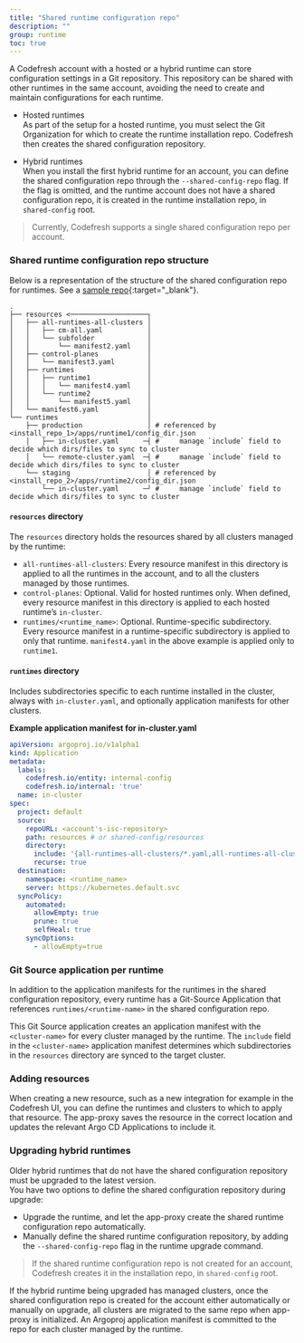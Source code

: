 ```yaml
---
title: "Shared runtime configuration repo"
description: ""
group: runtime
toc: true
---
```



A Codefresh account with a hosted or a hybrid runtime can store configuration settings in a Git repository. This repository can be shared with other runtimes in the same account, avoiding the need to create and maintain configurations for each runtime.

* Hosted runtimes  
  As part of the setup for a hosted runtime, you must select the Git Organization for which to create the runtime installation repo. Codefresh then creates the shared configuration repository.  

* Hybrid runtimes  
  When you install the first hybrid runtime for an account, you can define the shared configuration repo through the `--shared-config-repo` flag. If the flag is omitted, and the runtime account does not have a shared configuration repo, it is created in the runtime installation repo, in `shared-config` root.

> Currently, Codefresh supports a single shared configuration repo per account.


### Shared runtime configuration repo structure
Below is a representation of the structure of the shared configuration repo for runtimes. 
See a [sample repo](https://github.dev/noam-codefresh/shared-gs){:target="\_blank"}.

```
.
├── resources <───────────────────┐
│   ├── all-runtimes-all-clusters │
│   │   ├── cm-all.yaml           │
│   │   └── subfolder             │
│   │       └── manifest2.yaml    │
│   ├── control-planes            │
│   │   └── manifest3.yaml        │
│   ├── runtimes                  │
│   │   ├── runtime1              │
│   │   │   └── manifest4.yaml    │
│   │   └── runtime2              │
│   │       └── manifest5.yaml    │
│   └── manifest6.yaml            │
└── runtimes                      │
    ├── production                │ # referenced by <install_repo_1>/apps/runtime1/config_dir.json
    │   ├── in-cluster.yaml      ─┤ #     manage `include` field to decide which dirs/files to sync to cluster
    │   └── remote-cluster.yaml  ─┤ #     manage `include` field to decide which dirs/files to sync to cluster
    └── staging                   │ # referenced by <install_repo_2>/apps/runtime2/config_dir.json
        └── in-cluster.yaml      ─┘ #     manage `include` field to decide which dirs/files to sync to cluster
```

#### `resources` directory 

The `resources` directory holds the resources shared by all clusters managed by the runtime:

  * `all-runtimes-all-clusters`: Every resource manifest in this directory is applied to all the runtimes in the account, and to all the clusters managed by those runtimes.  
  * `control-planes`: Optional. Valid for hosted runtimes only. When defined, every resource manifest in this directory is applied to each hosted runtime’s `in-cluster`.
  * `runtimes/<runtime_name>`: Optional. Runtime-specific subdirectory. Every resource manifest in a runtime-specific subdirectory is applied to only that runtime. `manifest4.yaml` in the above example is applied only to `runtime1`. 

#### `runtimes` directory 
Includes subdirectories specific to each runtime installed in the cluster, always with `in-cluster.yaml`, and optionally application manifests for other clusters. 

**Example application manifest for in-cluster.yaml**

```yaml
apiVersion: argoproj.io/v1alpha1
kind: Application
metadata:
  labels:
    codefresh.io/entity: internal-config
    codefresh.io/internal: 'true'
  name: in-cluster
spec:
  project: default
  source: 
    repoURL: <account's-isc-repository>
    path: resources # or shared-config/resources
    directory:
      include: '{all-runtimes-all-clusters/*.yaml,all-runtimes-all-clusters/**/*.yaml,runtimes/<runtime_name>/*.yaml,runtimes/<runtime_name>/**/*.yaml,control-planes/*.yaml,control-planes/**/*.yaml}'
      recurse: true
  destination:
    namespace: <runtime_name>
    server: https://kubernetes.default.svc
  syncPolicy:
    automated:
      allowEmpty: true
      prune: true
      selfHeal: true
    syncOptions:
      - allowEmpty=true
```


### Git Source application per runtime
In addition to the application manifests for the runtimes in the shared configuration repository, every runtime has a Git-Source Application that references `runtimes/<runtime-name>` in the shared configuration repo.  

This Git Source application creates an application manifest with the `<cluster-name>` for every cluster managed by the runtime. The `include` field in the `<cluster-name>` application manifest determines which subdirectories in the `resources` directory are synced to the target cluster.


### Adding resources
When creating a new resource, such as a new integration for example in the Codefresh UI, you can define the runtimes and clusters to which to apply that resource. The app-proxy saves the resource in the correct location and updates the relevant Argo CD Applications to include it. 

### Upgrading hybrid runtimes
Older hybrid runtimes that do not have the shared configuration repository must be upgraded to the latest version.  
You have two options to define the shared configuration repository during upgrade:
* Upgrade the runtime, and let the app-proxy create the shared runtime configuration repo automatically.
* Manually define the shared runtime configuration repository, by adding the `--shared-config-repo` flag in the runtime upgrade command.

>If the shared runtime configuration repo is not created for an account, Codefresh creates it in the installation repo, in `shared-config` root. 

If the hybrid runtime being upgraded has managed clusters, once the shared configuration repo is created for the account either automatically or manually on upgrade, all clusters are migrated to the same repo when app-proxy is initialized. An Argoproj application manifest is committed to the repo for each cluster managed by the runtime. 



